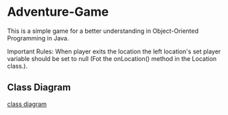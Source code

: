 # Adventure-Game
This is a simple game for a better understanding in Object-Oriented Programming in Java.


Important Rules: When player exits the location the left location's set player variable should be set to null (Fot the onLocation() method in the Location class.).

## Class Diagram
[class diagram](https://github.com/simay-uygur/Adventure-Game/blob/main/src/class-diagram.jpg)